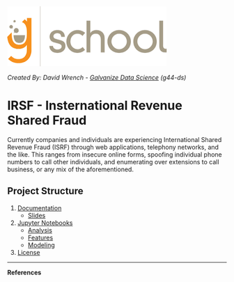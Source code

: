 ![galvanize gschool logo](./images/gschool-logo.png)

_Created By: David Wrench - [Galvanize Data Science](https://galvanize.com) (g44-ds)_

IRSF - Insternational Revenue Shared Fraud
==========================================

Currently companies and individuals are experiencing International Shared Revenue Fraud (ISRF) through web applications, telephony networks, and the like.
This ranges from insecure online forms, spoofing individual phone numbers to call other individuals, and enumerating over extensions to call business, or any mix of the aforementioned.


Project Structure
-----------------
1. [Documentation]()
    * [Slides]()
3. [Jupyter Notebooks]()
    * [Analysis]()
    * [Features]()
    * [Modeling]()
4. [License]()

-----------------
__References__

